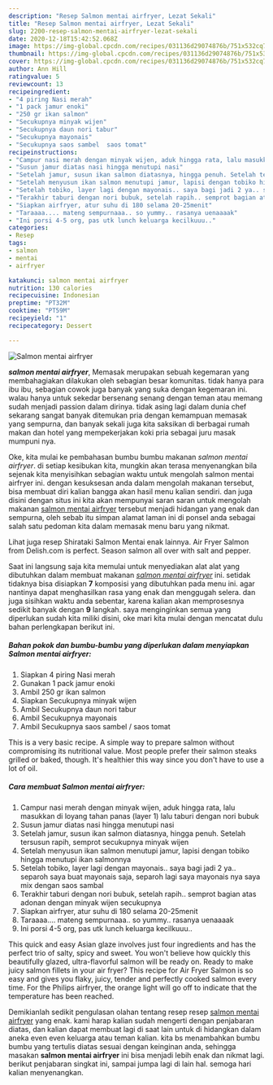 ```yaml
---
description: "Resep Salmon mentai airfryer, Lezat Sekali"
title: "Resep Salmon mentai airfryer, Lezat Sekali"
slug: 2200-resep-salmon-mentai-airfryer-lezat-sekali
date: 2020-12-18T15:42:52.068Z
image: https://img-global.cpcdn.com/recipes/031136d29074876b/751x532cq70/salmon-mentai-airfryer-foto-resep-utama.jpg
thumbnail: https://img-global.cpcdn.com/recipes/031136d29074876b/751x532cq70/salmon-mentai-airfryer-foto-resep-utama.jpg
cover: https://img-global.cpcdn.com/recipes/031136d29074876b/751x532cq70/salmon-mentai-airfryer-foto-resep-utama.jpg
author: Ann Hill
ratingvalue: 5
reviewcount: 13
recipeingredient:
- "4 piring Nasi merah"
- "1 pack jamur enoki"
- "250 gr ikan salmon"
- "Secukupnya minyak wijen"
- "Secukupnya daun nori tabur"
- "Secukupnya mayonais"
- "Secukupnya saos sambel  saos tomat"
recipeinstructions:
- "Campur nasi merah dengan minyak wijen, aduk hingga rata, lalu masukkan di loyang tahan panas (layer 1) lalu taburi dengan nori bubuk"
- "Susun jamur diatas nasi hingga menutupi nasi"
- "Setelah jamur, susun ikan salmon diatasnya, hingga penuh. Setelah tersusun rapih, semprot secukupnya minyak wijen"
- "Setelah menyusun ikan salmon menutupi jamur, lapisi dengan tobiko hingga menutupi ikan salmonnya"
- "Setelah tobiko, layer lagi dengan mayonais.. saya bagi jadi 2 ya.. separoh saya buat mayonais saja, separoh lagi saya mayonais nya saya mix dengan saos sambal"
- "Terakhir taburi dengan nori bubuk, setelah rapih.. semprot bagian atas adonan dengan minyak wijen secukupnya"
- "Siapkan airfryer, atur suhu di 180 selama 20-25menit"
- "Taraaaa.... mateng sempurnaaa.. so yummy.. rasanya uenaaaak"
- "Ini porsi 4-5 org, pas utk lunch keluarga kecilkuuu.."
categories:
- Resep
tags:
- salmon
- mentai
- airfryer

katakunci: salmon mentai airfryer 
nutrition: 130 calories
recipecuisine: Indonesian
preptime: "PT32M"
cooktime: "PT59M"
recipeyield: "1"
recipecategory: Dessert

---
```



![Salmon mentai airfryer](https://img-global.cpcdn.com/recipes/031136d29074876b/751x532cq70/salmon-mentai-airfryer-foto-resep-utama.jpg)

<b><i>salmon mentai airfryer</i></b>, Memasak merupakan sebuah kegemaran yang membahagiakan dilakukan oleh sebagian besar komunitas. tidak hanya para ibu ibu, sebagian cowok juga banyak yang suka dengan kegemaran ini. walau hanya untuk sekedar bersenang senang dengan teman atau memang sudah menjadi passion dalam dirinya. tidak asing lagi dalam dunia chef sekarang sangat banyak ditemukan pria dengan kemampuan memasak yang sempurna, dan banyak sekali juga kita saksikan di berbagai rumah makan dan hotel yang mempekerjakan koki pria sebagai juru masak mumpuni nya.

Oke, kita mulai ke pembahasan bumbu bumbu makanan <i>salmon mentai airfryer</i>. di setiap kesibukan kita, mungkin akan terasa menyenangkan bila sejenak kita menyisihkan sebagian waktu untuk mengolah salmon mentai airfryer ini. dengan kesuksesan anda dalam mengolah makanan tersebut, bisa membuat diri kalian bangga akan hasil menu kalian sendiri. dan juga disini dengan situs ini kita akan mempunyai saran saran untuk mengolah makanan <u>salmon mentai airfryer</u> tersebut menjadi hidangan yang enak dan sempurna, oleh sebab itu simpan alamat laman ini di ponsel anda sebagai salah satu pedoman kita dalam memasak menu baru yang nikmat.

Lihat juga resep Shirataki Salmon Mentai enak lainnya. Air Fryer Salmon from Delish.com is perfect. Season salmon all over with salt and pepper.


Saat ini langsung saja kita memulai untuk menyediakan alat alat yang dibutuhkan dalam membuat makanan <u><i>salmon mentai airfryer</i></u> ini. setidak tidaknya bisa disiapkan <b>7</b> komposisi yang dibutuhkan pada menu ini. agar nantinya dapat menghasilkan rasa yang enak dan menggugah selera. dan juga sisihkan waktu anda sebentar, karena kalian akan memprosesnya sedikit banyak dengan <b>9</b> langkah. saya menginginkan semua yang diperlukan sudah kita miliki disini, oke mari kita mulai dengan mencatat dulu bahan perlengkapan berikut ini.

<!--inarticleads1-->

##### Bahan pokok dan bumbu-bumbu yang diperlukan dalam menyiapkan Salmon mentai airfryer:

1. Siapkan 4 piring Nasi merah
1. Gunakan 1 pack jamur enoki
1. Ambil 250 gr ikan salmon
1. Siapkan Secukupnya minyak wijen
1. Ambil Secukupnya daun nori tabur
1. Ambil Secukupnya mayonais
1. Ambil Secukupnya saos sambel / saos tomat


This is a very basic recipe. A simple way to prepare salmon without compromising its nutritional value. Most people prefer their salmon steaks grilled or baked, though. It&#39;s healthier this way since you don&#39;t have to use a lot of oil. 

<!--inarticleads2-->

##### Cara membuat Salmon mentai airfryer:

1. Campur nasi merah dengan minyak wijen, aduk hingga rata, lalu masukkan di loyang tahan panas (layer 1) lalu taburi dengan nori bubuk
1. Susun jamur diatas nasi hingga menutupi nasi
1. Setelah jamur, susun ikan salmon diatasnya, hingga penuh. Setelah tersusun rapih, semprot secukupnya minyak wijen
1. Setelah menyusun ikan salmon menutupi jamur, lapisi dengan tobiko hingga menutupi ikan salmonnya
1. Setelah tobiko, layer lagi dengan mayonais.. saya bagi jadi 2 ya.. separoh saya buat mayonais saja, separoh lagi saya mayonais nya saya mix dengan saos sambal
1. Terakhir taburi dengan nori bubuk, setelah rapih.. semprot bagian atas adonan dengan minyak wijen secukupnya
1. Siapkan airfryer, atur suhu di 180 selama 20-25menit
1. Taraaaa.... mateng sempurnaaa.. so yummy.. rasanya uenaaaak
1. Ini porsi 4-5 org, pas utk lunch keluarga kecilkuuu..


This quick and easy Asian glaze involves just four ingredients and has the perfect trio of salty, spicy and sweet. You won&#39;t believe how quickly this beautifully glazed, ultra-flavorful salmon will be ready on. Ready to make juicy salmon fillets in your air fryer? This recipe for Air Fryer Salmon is so easy and gives you flaky, juicy, tender and perfectly cooked salmon every time. For the Philips airfryer, the orange light will go off to indicate that the temperature has been reached. 

Demikianlah sedikit pengulasan olahan tentang resep resep <u>salmon mentai airfryer</u> yang enak. kami harap kalian sudah mengerti dengan penjabaran diatas, dan kalian dapat membuat lagi di saat lain untuk di hidangkan dalam aneka even even keluarga atau teman kalian. kita bs menambahkan bumbu bumbu yang tertulis diatas sesuai dengan keinginan anda, sehingga masakan <b>salmon mentai airfryer</b> ini bisa menjadi lebih enak dan nikmat lagi. berikut penjabaran singkat ini, sampai jumpa lagi di lain hal. semoga hari kalian menyenangkan.
